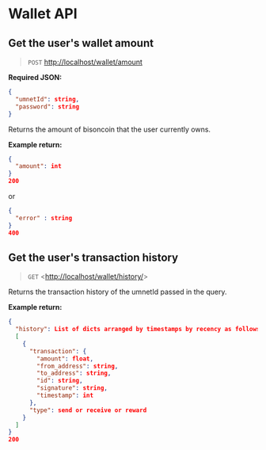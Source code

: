 # Wallet API

## Get the user's wallet amount

> `POST` <http://localhost/wallet/amount>

**Required JSON:**

```json
{
  "umnetId": string,
  "password": string
}
```

Returns the amount of bisoncoin that the user currently owns.

**Example return:**

```json
{
  "amount": int
}
200
```

or

```json
{
  "error" : string
}
400
```

## Get the user's transaction history

> `GET` <<http://localhost/wallet/history/><umnetId>>

Returns the transaction history of the umnetId passed in the query.

**Example return:**

```json
{
  "history": List of dicts arranged by timestamps by recency as follows
  [
    {
      "transaction": {
        "amount": float,
        "from_address": string,
        "to_address": string,
        "id": string,
        "signature": string,
        "timestamp": int
      },
      "type": send or receive or reward
    }
  ]
}
200
```
